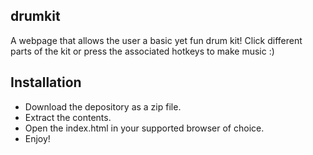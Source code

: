 ## drumkit

A webpage that allows the user a basic yet fun drum kit! Click different parts of the kit or press the associated hotkeys to make music :)

## Installation
* Download the depository as a zip file.
* Extract the contents.
* Open the index.html in your supported browser of choice.
* Enjoy!
